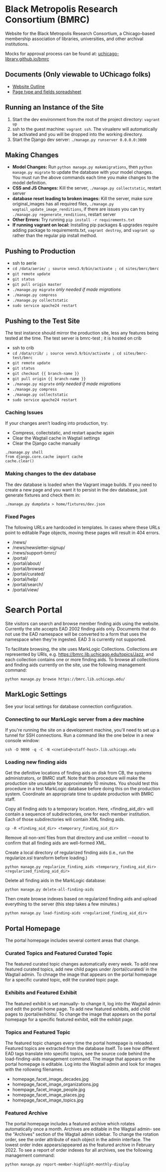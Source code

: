 # Black Metropolis Research Consortium (BMRC)
Website for the Black Metropolis Research Consortium, a Chicago-based membership association of libraries, universities, and other archival institutions.

Mocks for approval process can be found at: [uchicago-library.github.io/bmrc](https://uchicago-library.github.io/bmrc/)

## Documents (Only viewable to UChicago folks)
- [Website Outline](https://docs.google.com/document/d/1_VEq3KSWbJupeK4teEwiOB22VByQfsOGfSR58NHVGEA/edit?usp=sharing)
- [Page type and fields spreadsheet](https://docs.google.com/spreadsheets/d/1XU3JF7Jg0Jmz4B1g-nnjS_5EVP10BqgrcqcazXWHzLM/edit?usp=sharing)

## Running an Instance of the Site
1. Start the dev environment from the root of the project directory: `vagrant up`
2. ssh to the guest machine: `vagrant ssh`. The virualenv will automatically be activated and you will be dropped into the working directory.
3. Start the Django dev server: `./manage.py runserver 0.0.0.0:3000`

## Making Changes
- **Model Changes:** Run `python manage.py makemigrations`, then `python manage.py migrate` to update the database with your model changes. You must run the above commands each time you make changes to the model definition.
- **CSS and JS Changes:** Kill the server, `./manage.py collectstatic`, restart server
- **database reset leading to broken images:** Kill the server, make sure original_images has all required files, `./manage.py wagtail_update_image_renditions`, if there are issues you can try `./manage.py regenerate_renditions`, restart server
- **Other Errors:** Try running `pip install -r requirements.txt`
- **If running vagrant on local:** Installing pip packages & upgrades require adding package to requirements.txt, `vagrant destroy`, and `vagrant up` rather than the regular pip install method.

## Pushing to Production
- ssh to aerie
- `cd /data/aerie/ ; source venv3.9/bin/activate ; cd sites/bmrc/bmrc`
- `git remote update`
- `git status`
- `git pull origin master`
- `./manage.py migrate` _only needed if made migrations_
- `./manage.py compress`
- `./manage.py collectstatic`
- `sudo service apache24 restart`

## Pushing to the Test Site
The test instance should mirror the production site, less any features being tested at the time. The test server is bmrc-test ; it is hosted on crib
- ssh to crib
- `cd /data/crib/ ; source venv3.9/bin/activate ; cd sites/bmrc-test/bmrc`
- `git remote update`
- `git status`
- `git checkout {{ branch-name }}`
- `git pull origin {{ branch-name }}`
- `./manage.py migrate` _only needed if made migrations_
- `./manage.py compress`
- `./manage.py collectstatic`
- `sudo service apache24 restart`

### Caching Issues
If your changes aren't loading into production, try:
- Compress, collectstatic, and restart apache again
- Clear the Wagtail cache in Wagtail settings
- Clear the Django cache manually
```
./manage.py shell
from django.core.cache import cache
cache.clear()
```

### Making changes to the dev database
The dev database is loaded when the Vagrant image builds. If you need to create a new page and you want it to persist in the dev database, just generate fixtures and check them in:

```
./manage.py dumpdata > home/fixtures/dev.json
```

### Fixed Pages

The following URLs are hardcoded in templates. In cases where these URLs point
to editable Page objects, moving these pages will result in 404 errors.

- /news/
- /news/newsletter-signup/
- /news/support-bmrc/
- /portal/
- /portal/about/
- /portal/browse/
- /portal/curated/
- /portal/help/
- /portal/search/
- /portal/view/

# Search Portal

Site visitors can search and browse member finding aids using the website.
Currently the site accepts EAD 2002 finding aids only. Documents that do not
use the EAD namespace will be converted to a form that uses the namespace
when they're ingested. EAD 3 is currently not supported.

To facilitate browsing, the site uses MarkLogic Collections. Collections are
represented by URIs, e.g. https://bmrc.lib.uchicago.edu/topics/Jazz, and each
collection contains one or more finding aids. To browse all collections and
finding aids currently on the site, use the following management command:

```console
python manage.py browse https://bmrc.lib.uchicago.edu/
```

## MarkLogic Settings

See your local settings for database connection configuration.

### Connecting to our MarkLogic server from a dev machine

If you're running the site on a development machine, you'll need to set up a
tunnel for SSH connections. Run a command like the one below in a new console
window:

```console
ssh -D 9090 -q -C -N <cnetid>@<staff-host>.lib.uchicago.edu
```

### Loading new finding aids

Get the definitive locations of finding aids on disk from CB, the systems administrators, 
or BMRC staff. Note that this procedure will make the production site unusable for approximately
10 minutes. You should test this procedure in a test MarkLogic database before doing this on 
the production system. Coordinate an appropriate time to update production with BMRC staff. 

Copy all finding aids to a temporary location. Here, <finding_aid_dir> will contain a sequence
of subdirectories, one for each member institution. Each of those subdirectories will contain 
XML finding aids. 

```console
cp -R <finding_aid_dir> <temporary_finding_aid_dir>
```

Remove all non-xml files from that directory and use xmllint
--noout to confirm that all finding aids are well-formed XML.

Create a local directory of regularized finding aids (i.e., run
the regularize.xsl transform before loading.)

```console
python manage.py regularize_finding_aids <temporary_finding_aid_dir> <regularized_finding_aid_dir>
```

Delete all finding aids in the MarkLogic database:

```console
python manage.py delete-all-finding-aids
```

Then create browse indexes based on regularized finding aids and upload
everything to the server (this step takes a few minutes.)

```console
python manage.py load-finding-aids <regularized_finding_aid_dir>
```

## Portal Homepage

The portal homepage includes several content areas that change.

### Curated Topics and Featured Curated Topic

The featured curated topic changes automatically every week. To add new featured curated topics, add new child pages under /portal/curated/ in the Wagtail admin. To chnage the image that appears on the portal homepage for a specific curated
topic, edit the curated topic page.

### Exhibits and Featured Exhibit

The featured exhibit is set manually- to change it, log into the Wagtail admin and edit the portal home page. To add new featured exhibits, add child pages to /portal/exhibits/. To change the image that appears on the portal homepage for a specific featured
exhibit, edit the exhibit page.

### Topics and Featured Topic

The featured topic changes every time the portal homepage is reloaded. Featured topics are extracted from the database itself. To see how different EAD tags translate into specific topics, see the source code behind the load-finding-aids management command. The image that appears on the portal homepage is editable. Log into the Wagtail admin and look for images with the rollowing filenames:

- homepage_facet_image_decades.jpg
- homepage_facet_image_organizations.jpg
- hoempage_facet_image_people.jpg
- homepage_facet_image_places.jpg
- homepage_facet_image_topics.jpg

### Featured Archive
The portal homepage includes a featured archive which rotates automatically
once a month. Archives are editable in the Wagtail admin- see the "Archives"
section of the Wagtail admin sidebar. To change the rotation order, see the
order attribute of each object in the admin interface. The lowest order index
appears/appeared as the featured archive in February 2022. To see a report
of order indexes for all archives, see the following management command:

```console
python manage.py report-member-highlight-monthly-display